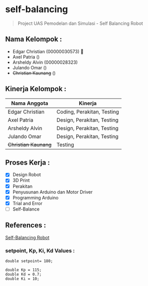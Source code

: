 # self-balancing
> Project UAS Pemodelan dan Simulasi - Self Balancing Robot

## Nama Kelompok : 
* Edgar Christian (00000030573) :crown:
* Axel Patria ()
* Arsheldy Alvin (00000028323)
* Julando Omar ()
* ~~Christian Kaunang~~ ()

## Kinerja Kelompok :
| Nama Anggota | Kinerja |
|--------------|---------|
| Edgar Christian | Coding, Perakitan, Testing |
| Axel Patria | Design, Perakitan, Testing |
| Arsheldy Alvin | Design, Perakitan, Testing |
| Julando Omar | Design, Perakitan, Testing |
| ~~Christian Kaunang~~ | Testing |

## Proses Kerja :
- [x] Design Robot
- [x] 3D Print
- [x] Perakitan
- [x] Penyusunan Arduino dan Motor Driver
- [x] Programming Arduino
- [x] Trial and Error
- [ ] Self-Balance

## References :
[Self-Balancing Robot](https://circuitdigest.com/microcontroller-projects/arduino-based-self-balancing-robot)

### setpoint, Kp, Ki, Kd Values :
```
double setpoint= 180; 

double Kp = 115;
double Kd = 0.7; 
double Ki = 10;
```
